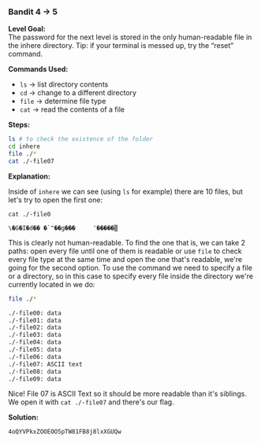 ### Bandit 4 → 5

**Level Goal:**  
The password for the next level is stored in the only human-readable file in the inhere directory. Tip: if your terminal is messed up, try the “reset” command.

**Commands Used:**  
- `ls` → list directory contents
- `cd` → change to a different directory
- `file` → determine file type
- `cat` → read the contents of a file  

**Steps:**
```bash
ls # to check the existence of the folder
cd inhere
file ./*
cat ./-file07
```
**Explanation:**

Inside of `inhere` we can see (using `ls` for example) there are 10 files, but let's try to open the first one:
```
cat ./-file0

\�G�I�d�� �`"��g���     '�����▒
```
This is clearly not human-readable. To find the one that is, we can take 2 paths: open every file until one of them is readable or use `file` to check every file type at the same time and open the one that's readable, we're going for the second option. To use the command we need to specify a file or a directory, so in this case to specify every file inside the directory we're currently located in we do:

```bash
file ./*

./-file00: data
./-file01: data
./-file02: data
./-file03: data
./-file04: data
./-file05: data
./-file06: data
./-file07: ASCII text
./-file08: data
./-file09: data
```

Nice! File 07 is ASCII Text so it should be more readable than it's siblings. We open it with `cat ./-file07` and there's our flag.

**Solution:**
```
4oQYVPkxZOOEOO5pTW81FB8j8lxXGUQw
```


